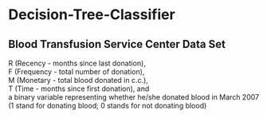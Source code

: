# Decision-Tree-Classifier

Blood Transfusion Service Center Data Set 
------------------------------------------
R (Recency - months since last donation), <br>
F (Frequency - total number of donation), <br>
M (Monetary - total blood donated in c.c.), <br>
T (Time - months since first donation), and <br>
a binary variable representing whether he/she donated blood in March 2007 (1 stand for donating blood; 0 stands for not donating blood)
